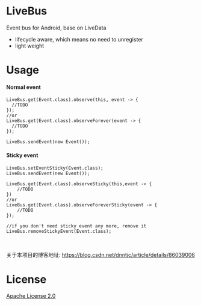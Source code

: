 # LiveBus
Event bus for Android, base on LiveData

* lifecycle aware, which means no need to unregister
* light weight

# Usage

#### Normal event
```
LiveBus.get(Event.class).observe(this, event -> {
  //TODO
});
//or
LiveBus.get(Event.class).observeForever(event -> {
  //TODO
});
  
LiveBus.sendEvent(new Event());
```

#### Sticky event
```
LiveBus.setEventSticky(Event.class);
LiveBus.sendEvent(new Event());

LiveBus.get(Event.class).observeSticky(this,event -> {
    //TODO
})
//or
LiveBus.get(Event.class).observeForeverSticky(event -> {
    //TODO
});

//if you don't need sticky event any more, remove it
LiveBus.removeStickyEvent(Event.class);
```

<br>

关于本项目的博客地址: https://blog.csdn.net/dnntjc/article/details/86039006

# License
[Apache License 2.0](https://github.com/dtjc/LiveBus/blob/master/LICENSE)
